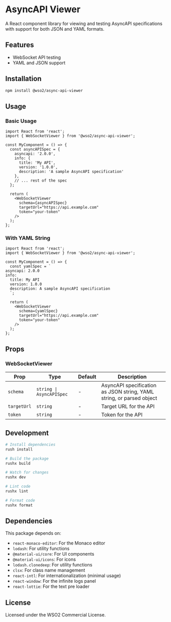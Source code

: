 # AsyncAPI Viewer

A React component library for viewing and testing AsyncAPI specifications with support for both JSON and YAML formats.

## Features

- WebSocket API testing
- YAML and JSON support

## Installation

```bash
npm install @wso2/async-api-viewer
```

## Usage

### Basic Usage

```tsx
import React from 'react';
import { WebSocketViewer } from '@wso2/async-api-viewer';

const MyComponent = () => {
  const asyncAPISpec = {
    asyncapi: '2.0.0',
    info: {
      title: 'My API',
      version: '1.0.0',
      description: 'A sample AsyncAPI specification'
    },
    // ... rest of the spec
  };

  return (
    <WebSocketViewer 
      schema={asyncAPISpec}
      targetUrl="https://api.example.com"
      token="your-token"
    />
  );
};
```

### With YAML String

```tsx
import React from 'react';
import { WebSocketViewer } from '@wso2/async-api-viewer';

const MyComponent = () => {
  const yamlSpec = `
asyncapi: 2.0.0
info:
  title: My API
  version: 1.0.0
  description: A sample AsyncAPI specification
  `;

  return (
    <WebSocketViewer 
      schema={yamlSpec}
      targetUrl="https://api.example.com"
      token="your-token"
    />
  );
};
```

## Props

### WebSocketViewer

| Prop | Type | Default | Description |
|------|------|---------|-------------|
| `schema` | `string \| AsyncAPISpec` | - | AsyncAPI specification as JSON string, YAML string, or parsed object |
| `targetUrl` | `string` | - | Target URL for the API |
| `token` | `string` | - | Token for the API |


## Development

```bash
# Install dependencies
rush install

# Build the package
rushx build

# Watch for changes
rushx dev

# Lint code
rushx lint

# Format code
rushx format
```

## Dependencies

This package depends on:
- `react-monaco-editor`: For the Monaco editor
- `lodash`: For utility functions
- `@material-ui/core`: For UI components
- `@material-ui/icons`: For icons
- `lodash.clonedeep`: For utility functions
- `clsx`: For class name management
- `react-intl`: For internationalization (minimal usage)
- `react-window`: For the infinite logs panel
- `react-lottie`: For the text pre loader

## License

Licensed under the WSO2 Commercial License. 

